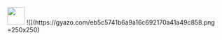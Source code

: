 <img src="https://media.giphy.com/media/vFKqnCdLPNOKc/giphy.gif" width="40" height="40" />
![](https://gyazo.com/eb5c5741b6a9a16c692170a41a49c858.png =250x250)
